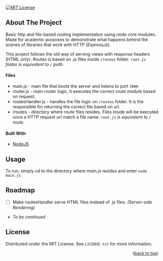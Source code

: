 <div id="top"></div>

[![MIT License][license-shield]][license-url]

## About The Project

Basic http and file-based routing implementation using node core modules. Made for academic purposes to demonstrate what happens behind the scenes of libraries that work with HTTP _(ExpressJs)_.

This project follows the old way of serving views with response headers (HTML only).
Routes is based on .js files inside `/routes` folder. _`root.js` folder is equivalent to `/` path_.

#### Files

-   main.js - main file that boots the server and listens to port `3000`
-   router.js - main router logic, it executes the correct route module based on request.
-   routesHandler.js - handles the file logic on `/routes` folder. It is the responsible for returning the correct file based on url.
-   /routes - directory where route files resides. Files inside will be executed once a HTTP request url match a file name. _`root.js` is equivalent to `/` route._

#### Built With

-   [NodeJS](https://nodejs.org/)

## Usage

To run, simply cd to the directory where <em>main.js</em> resides and enter `node main.js`

## Roadmap

-   [ ] Make routesHandler serve HTML files instead of .js files. _(Server-side Rendering)_
-   _To be continued_

## License

Distributed under the MIT License. See `LICENSE.txt` for more information.

<p align="right">(<a href="#top">back to top</a>)</p>

[license-shield]: https://img.shields.io/github/license/justintroy/node-corehttp-raw-server.svg?style=for-the-badge
[license-url]: https://github.com/justintroy/node-corehttp-raw-server/blob/master/LICENSE.txt
